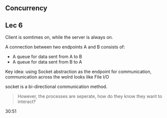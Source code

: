 ## Concurrency
## Lec 6
Client is somtimes on, while the server is always on.

A connection between two endpoints A and B consists of:
- A queue for data sent from A to B
- A queue for data sent from B to A

Key idea: using Socket abstraction as the endpoint for communication, communication across the wolrd looks like File I/O

socket is a bi-directional communication method.

> However, the processes are seperate, how do they know they want to interact?

30:51